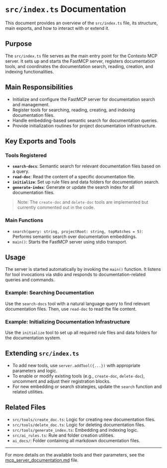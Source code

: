 # `src/index.ts` Documentation

This document provides an overview of the `src/index.ts` file, its structure, main exports, and how to interact with or extend it.

## Purpose

The `src/index.ts` file serves as the main entry point for the Contexto MCP server. It sets up and starts the FastMCP server, registers documentation tools, and coordinates the documentation search, reading, creation, and indexing functionalities.

## Main Responsibilities

- Initialize and configure the FastMCP server for documentation search and management.
- Register tools for searching, reading, creating, and indexing documentation files.
- Handle embedding-based semantic search for documentation queries.
- Provide initialization routines for project documentation infrastructure.

## Key Exports and Tools

### Tools Registered

- **`search-docs`**: Semantic search for relevant documentation files based on a query.
- **`read-doc`**: Read the content of a specific documentation file.
- **`initialize`**: Set up rule files and data folders for documentation search.
- **`generate-index`**: Generate or update the search index for all documentation files.

> Note: The `create-doc` and `delete-doc` tools are implemented but currently commented out in the code.

### Main Functions

- `search(query: string, projectRoot: string, topMatches = 5)`: Performs semantic search over documentation embeddings.
- `main()`: Starts the FastMCP server using stdio transport.

## Usage

The server is started automatically by invoking the `main()` function. It listens for tool invocations via stdio and responds to documentation-related queries and commands.

### Example: Searching Documentation

Use the `search-docs` tool with a natural language query to find relevant documentation files. Then, use `read-doc` to read the file content.

### Example: Initializing Documentation Infrastructure

Use the `initialize` tool to set up all required rule files and data folders for the documentation system.

## Extending `src/index.ts`

- To add new tools, use `server.addTool({...})` with appropriate parameters and logic.
- To enable or modify existing tools (e.g., `create-doc`, `delete-doc`), uncomment and adjust their registration blocks.
- For new embedding or search strategies, update the `search` function and related utilities.

## Related Files

- `src/tools/create_doc.ts`: Logic for creating new documentation files.
- `src/tools/delete_doc.ts`: Logic for deleting documentation files.
- `src/tools/generate_index.ts`: Embedding and indexing logic.
- `src/ai_rules.ts`: Rule and folder creation utilities.
- `ai_docs/`: Folder containing all markdown documentation files.

---

For more details on the available tools and their parameters, see the [mcp_server_documentation.md](./mcp_server_documentation.md) file.
